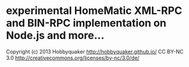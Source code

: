 # experimental HomeMatic XML-RPC and BIN-RPC implementation on Node.js and more...

Copyright (c) 2013 Hobbyquaker http://hobbyquaker.github.io/
CC BY-NC 3.0 http://creativecommons.org/licenses/by-nc/3.0/de/